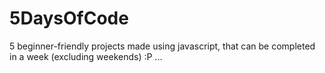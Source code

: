 # 5DaysOfCode
5 beginner-friendly projects made using javascript, that can be completed in a week (excluding weekends) :P ...
